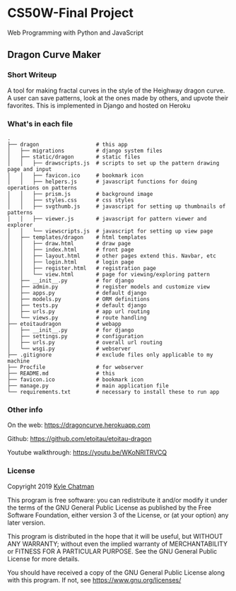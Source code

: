 # CS50W-Final Project
Web Programming with Python and JavaScript

## Dragon Curve Maker

### Short Writeup 
A tool for making fractal curves in the style of the Heighway dragon curve. A user can save patterns, look at the ones made by others, and upvote their favorites. This is implemented in Django and hosted on Heroku

### What's in each file
    .
    ├── dragon                  # this app
    │   ├── migrations          # django system files
    │   ├── static/dragon       # static files
    │   │   ├── drawscripts.js  # scripts to set up the pattern drawing page and input
    │   │   ├── favicon.ico     # bookmark icon
    │   │   ├── helpers.js      # javascript functions for doing operations on patterns
    │   │   ├── prism.js        # background image
    │   │   ├── styles.css      # css styles
    │   │   ├── svgthumb.js     # javascript for setting up thumbnails of patterns
    │   │   ├── viewer.js       # javascript for pattern viewer and explorer
    │   │   └── viewscripts.js  # javascript for setting up view page
    │   ├── templates/dragon    # html templates
    │   │   ├── draw.html       # draw page
    │   │   ├── index.html      # front page
    │   │   ├── layout.html     # other pages extend this. Navbar, etc
    │   │   ├── login.html      # login page
    │   │   ├── register.html   # registration page
    │   │   └── view.html       # page for viewing/exploring pattern
    │   ├── __init__.py         # for django
    │   ├── admin.py            # register models and customize view
    │   ├── apps.py             # default django
    │   ├── models.py           # ORM definitions 
    │   ├── tests.py            # default django
    │   ├── urls.py             # app url routing
    │   └── views.py            # route handling
    ├── etoitaudragon           # webapp
    │   ├── __init__.py         # for django
    │   ├── settings.py         # configuration
    │   ├── urls.py             # overall url routing
    │   └── wsgi.py             # webserver
    ├── .gitignore              # exclude files only applicable to my machine
    ├── Procfile                # for webserver
    ├── README.md               # this
    ├── favicon.ico             # bookmark icon
    ├── manage.py               # main application file
    └── requirements.txt        # necessary to install these to run app

### Other info
On the web:
https://dragoncurve.herokuapp.com

Github:
https://github.com/etoitau/etoitau-dragon

Youtube walkthrough:
https://youtu.be/WKoNRlTRVCQ

### License
Copyright 2019 [Kyle Chatman](http://www.kchatman.com)

This program is free software: you can redistribute it and/or modify
it under the terms of the GNU General Public License as published by
the Free Software Foundation, either version 3 of the License, or
(at your option) any later version.

This program is distributed in the hope that it will be useful,
but WITHOUT ANY WARRANTY; without even the implied warranty of
MERCHANTABILITY or FITNESS FOR A PARTICULAR PURPOSE.  See the
GNU General Public License for more details.

You should have received a copy of the GNU General Public License
along with this program.  If not, see https://www.gnu.org/licenses/